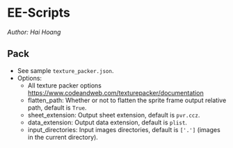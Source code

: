 # EE-Scripts

*Author: Hai Hoang*

## Pack

- See sample `texture_packer.json`.
- Options:
  - All texture packer options <https://www.codeandweb.com/texturepacker/documentation>
  - flatten_path: Whether or not to flatten the sprite frame output relative path, default is `True`.
  - sheet_extension: Output sheet extension, default is `pvr.ccz`.
  - data_extension: Output data extension, default is `plist`.
  - input_directories: Input images directories, default is `['.']` (images in the current directory).